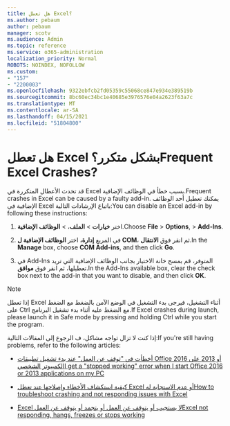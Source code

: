 ```yaml
---
title: هل تعطل Excel؟
ms.author: pebaum
author: pebaum
manager: scotv
ms.audience: Admin
ms.topic: reference
ms.service: o365-administration
localization_priority: Normal
ROBOTS: NOINDEX, NOFOLLOW
ms.custom:
- "157"
- "2200003"
ms.openlocfilehash: 9322ebfcb2fd05359c55068ce847e934e389519b
ms.sourcegitcommit: 8bc60ec34bc1e40685e3976576e04a2623f63a7c
ms.translationtype: MT
ms.contentlocale: ar-SA
ms.lasthandoff: 04/15/2021
ms.locfileid: "51804800"
---
```

# <a name="frequent-excel-crashes"></a><span data-ttu-id="7ec54-102">هل تعطل Excel بشكل متكرر؟</span><span class="sxs-lookup"><span data-stu-id="7ec54-102">Frequent Excel Crashes?</span></span>

<span data-ttu-id="7ec54-103">قد تحدث الأعطال المتكررة في Excel بسبب خطأ في الوظائف الإضافية.</span><span class="sxs-lookup"><span data-stu-id="7ec54-103">Frequent crashes in Excel can be caused by a faulty add-in.</span></span> <span data-ttu-id="7ec54-104">يمكنك تعطيل أحد الوظائف الإضافية في Excel باتباع الإرشادات التالية:</span><span class="sxs-lookup"><span data-stu-id="7ec54-104">You can disable an Excel add-in by following these instructions:</span></span>
  
1. <span data-ttu-id="7ec54-105">اختر **خيارات** \> **الملف**، \> **الوظائف الإضافية**.</span><span class="sxs-lookup"><span data-stu-id="7ec54-105">Choose **File** \> **Options**, \> **Add-Ins**.</span></span>

2. <span data-ttu-id="7ec54-106">في المربع **إدارة،** اختر **الوظائف الإضافية ل COM**، ثم انقر فوق **الانتقال**.</span><span class="sxs-lookup"><span data-stu-id="7ec54-106">In the **Manage** box, choose **COM Add-ins**, and then click **Go**.</span></span>

3. <span data-ttu-id="7ec54-107">في Add-Ins المتوفر، قم بمسح خانة الاختيار بجانب الوظائف الإضافية التي تريد تعطيلها، ثم انقر فوق **موافق**.</span><span class="sxs-lookup"><span data-stu-id="7ec54-107">In the Add-Ins available box, clear the check box next to the add-in that you want to disable, and then click **OK**.</span></span>

> [!NOTE]
> <span data-ttu-id="7ec54-108">إذا تعطل Excel أثناء التشغيل، فيرجى بدء التشغيل في الوضع الآمن بالضغط مع الضغط على Ctrl مع الضغط عليه أثناء بدء تشغيل البرنامج.</span><span class="sxs-lookup"><span data-stu-id="7ec54-108">If Excel crashes during launch, please launch it in Safe mode by pressing and holding Ctrl while you start the program.</span></span>
  
<span data-ttu-id="7ec54-109">إذا كنت لا تزال تواجه مشاكل، ف الرجوع إلى المقالات التالية:</span><span class="sxs-lookup"><span data-stu-id="7ec54-109">If you're still having problems, refer to the following articles:</span></span>
  
- [<span data-ttu-id="7ec54-110">أخطأت في "توقف عن العمل" عند بدء تشغيل تطبيقات Office 2016 أو 2013 على الكمبيوتر الشخصي</span><span class="sxs-lookup"><span data-stu-id="7ec54-110">I get a "stopped working" error when I start Office 2016 or 2013 applications on my PC</span></span>](https://support.office.com/article/52bd7985-4e99-4a35-84c8-2d9b8301a2fa.aspx)

- [<span data-ttu-id="7ec54-111">كيفية استكشاف الأخطاء وإصلاحها عند تعطل Excel أو عدم الاستجابة له</span><span class="sxs-lookup"><span data-stu-id="7ec54-111">How to troubleshoot crashing and not responding issues with Excel</span></span>](https://support.microsoft.com/help/2758592/how-to-troubleshoot-crashing-and-not-responding-issues-with-excel)

- [<span data-ttu-id="7ec54-112">Excel لا يستجيب أو يتوقف عن العمل أو يتجمد أو يتوقف عن العمل</span><span class="sxs-lookup"><span data-stu-id="7ec54-112">Excel not responding, hangs, freezes or stops working</span></span>](https://support.office.com/article/37e7d3c9-9e84-40bf-a805-4ca6853a1ff4.aspx)
